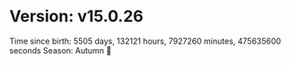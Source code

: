 # Version: v15.0.26
Time since birth: 5505 days, 132121 hours, 7927260 minutes, 475635600 seconds
Season: Autumn 🍁
